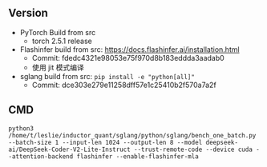 ## Version
* PyTorch Build from src
    * torch 2.5.1 release
* Flashinfer build from src: https://docs.flashinfer.ai/installation.html
    * Commit: fdedc4321e98053e75f970d8b183eddda3aadab0
    * 使用 jit 模式编译
* sglang build from src: `pip install -e "python[all]"`
    * Commit: dce303e279e11258dff57e1c25410b2f570a7a2f

## CMD
```
python3 /home/t/leslie/inductor_quant/sglang/python/sglang/bench_one_batch.py --batch-size 1 --input-len 1024 --output-len 8 --model deepseek-ai/DeepSeek-Coder-V2-Lite-Instruct --trust-remote-code --device cuda --attention-backend flashinfer --enable-flashinfer-mla
```